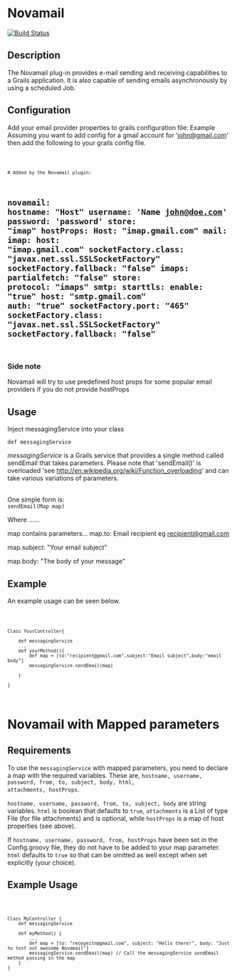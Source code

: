 Novamail
========


[![Build Status](https://travis-ci.org/Novadge/novamail.svg?branch=master)](https://travis-ci.org/Novadge/novamail)

<h2>Description</h2>

The Novamail plug-in provides e-mail sending and receiving capabilities to a Grails application. It is also capable of sending emails asynchronously by using a scheduled Job.

<h2>Configuration</h2>

Add your email provider properties to grails configuration file: Example
Assuming you want to add config for a gmail account for 'john@gmail.com' then add the following to your grails config file.

<code>

    # Added by the Novamail plugin:
novamail:
    hostname: "Host"
    username: 'Name <john@doe.com>'
    password: 'password'
    store: "imap"
    hostProps:
        Host: "imap.gmail.com"
        mail:
            imap:
                host: "imap.gmail.com"
                socketFactory.class: "javax.net.ssl.SSLSocketFactory"
                socketFactory.fallback: "false"
            imaps:
                partialfetch: "false"
            store:
                protocol: "imaps"
            smtp:
                starttls:
                    enable: "true"
                host: "smtp.gmail.com"
                auth: "true"
                socketFactory.port: "465"
                socketFactory.class: "javax.net.ssl.SSLSocketFactory"
                socketFactory.fallback: "false"
---
</code>

<h3>Side note </h3>
Novamail will try to use predefined host props for some popular email providers if you do not provide hostProps

<h2>Usage</h2>

Inject messagingService into your class

<code>def messagingService</code>

<em>messagingService</em> is a Grails service that provides a single method called sendEmail that takes parameters.
Please note that 'sendEmail()' is overloaded 'see http://en.wikipedia.org/wiki/Function_overloading' and can take various variations of parameters. 

<br/>
One simple form is:
<code>
sendEmail(Map map)
</code>

Where ......

map contains parameters...
map.to: Email recipient eg recipient@gmail.com

map.subject: "Your email subject"

map.body: "The body of your message"

<h2>Example</h2>

An example usage can be seen below.

<code>

    Class YourController{
     
        def messagingService
        ...
        def yourMethod(){
            def map = [to:"recipient@gmail.com",subject:"Email subject",body:"email body"]
            messagingService.sendEmail(map)
        
        }
    
    }

</code>


Novamail with Mapped parameters
==============================

<h2>Requirements</h2>

To use the <code>messagingService</code> with mapped parameters, you need to declare a 
map with the required variables. These are, <code>hostname, username, password, 
from, to, subject, body, html, attachments, hostProps</code>.
<br />
 
<code>hostname, username, password, from, to, subject, body</code> are string variables. 
<code>html</code> is boolean that defaults to <code>true</code>, 
<code>attachments</code> is a List of type File (for file attachments) and is optional, 
while <code>hostProps</code> is a map of host properties (see above). <br />

If <code>hostname, username, password, from, hostProps</code> have been set in the 
Config.groovy file, they do not have to be added to your map parameter. 
<code>html</code> defaults to <code>true</code> so that can be 
omitted as well except when set explicitly (your choice). <br />

<h2>Example Usage</h2>

<code>
    
    Class MyController {
        def messagingService
        
        def myMethod() {
            ...
            def map = [to: "recepeitn@gmail.com", subject: "Hello there!", body: "Just to test out awesome Novamail"]
            messagingService.sendEmail(map) // Call the messagingService sendEmail method passing in the map
        }
    }
    
</code>